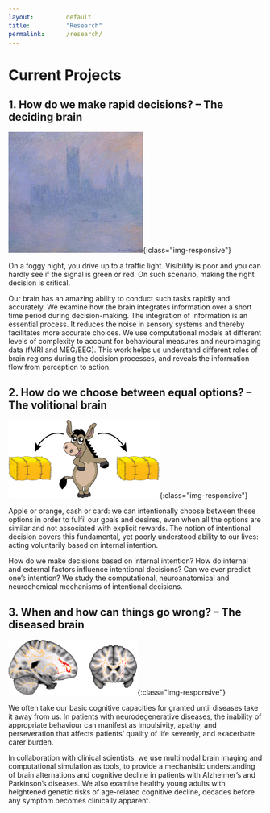 ```yaml
---
layout: 		default
title: 			"Research"
permalink: 		/research/
---
```


# Current Projects

## 1. How do we make rapid decisions? – The deciding brain

![Decision](/images/research_1.jpg#center){:class="img-responsive"}

On a foggy night, you drive up to a traffic light. Visibility is poor and you can hardly see if the signal is green or red. On such scenario, making the right decision is critical.

Our brain has an amazing ability to conduct such tasks rapidly and accurately. We examine how the brain integrates information over a short time period during decision-making. The integration of information is an essential process. It reduces the noise in sensory systems and thereby facilitates more accurate choices. We use computational models at different levels of complexity to account for behavioural measures and neuroimaging data (fMRI and MEG/EEG). This work helps us understand different roles of brain regions during the decision processes, and reveals the information flow from perception to action.

  

## 2. How do we choose between equal options? – The volitional brain

![Volition](/images/research_2.png#center){:class="img-responsive"}

Apple or orange, cash or card: we can intentionally choose between these options in order to fulfil our goals and desires, even when all the options are similar and not associated with explicit rewards. The notion of intentional decision covers this fundamental, yet poorly understood ability to our lives: acting voluntarily based on internal intention.

How do we make decisions based on internal intention? How do internal and external factors influence intentional decisions? Can we ever predict one’s intention? We study the computational, neuroanatomical and neurochemical mechanisms of intentional decisions.

 

## 3. When and how can things go wrong? – The diseased brain

![Disorders](/images/research_3.png#center){:class="img-responsive"}

We often take our basic cognitive capacities for granted until diseases take it away from us. In patients with neurodegenerative diseases, the inability of appropriate behaviour can manifest as impulsivity, apathy, and perseveration that affects patients’ quality of life severely, and exacerbate carer burden.

In collaboration with clinical scientists, we use multimodal brain imaging and computational simulation as tools, to provide a mechanistic understanding of brain alternations and cognitive decline in patients with Alzheimer’s and Parkinson’s diseases. We also examine healthy young adults with heightened genetic risks of age-related cognitive decline, decades before any symptom becomes clinically apparent.

